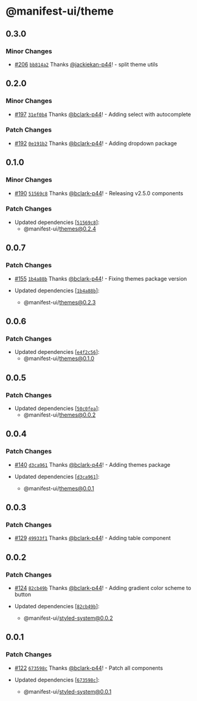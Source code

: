 # @manifest-ui/theme

## 0.3.0

### Minor Changes

- [#206](https://github.com/project44/manifest-ui/pull/206)
  [`bb814a2`](https://github.com/project44/manifest-ui/commit/bb814a2081e80f283074cc6b7103f24f377caf34)
  Thanks [@jackiekan-p44](https://github.com/jackiekan-p44)! - split theme utils

## 0.2.0

### Minor Changes

- [#197](https://github.com/project44/manifest-ui/pull/197)
  [`31ef0b4`](https://github.com/project44/manifest-ui/commit/31ef0b4eb5f0119e6425c66bdf295d40b4463caa)
  Thanks [@bclark-p44](https://github.com/bclark-p44)! - Adding select with autocomplete

### Patch Changes

- [#192](https://github.com/project44/manifest-ui/pull/192)
  [`0e191b2`](https://github.com/project44/manifest-ui/commit/0e191b2e173c1653ac0b5a70b18b6ecf99ded59d)
  Thanks [@bclark-p44](https://github.com/bclark-p44)! - Adding dropdown package

## 0.1.0

### Minor Changes

- [#190](https://github.com/project44/manifest-ui/pull/190)
  [`51569c8`](https://github.com/project44/manifest-ui/commit/51569c80ae817503a1b16aec80b917f65fbd84fe)
  Thanks [@bclark-p44](https://github.com/bclark-p44)! - Releasing v2.5.0 components

### Patch Changes

- Updated dependencies
  [[`51569c8`](https://github.com/project44/manifest-ui/commit/51569c80ae817503a1b16aec80b917f65fbd84fe)]:
  - @manifest-ui/themes@0.2.4

## 0.0.7

### Patch Changes

- [#155](https://github.com/project44/manifest-ui/pull/155)
  [`1b4a88b`](https://github.com/project44/manifest-ui/commit/1b4a88b5cb40b4694feec637ff492a0d0a611c30)
  Thanks [@bclark-p44](https://github.com/bclark-p44)! - Fixing themes package version

- Updated dependencies
  [[`1b4a88b`](https://github.com/project44/manifest-ui/commit/1b4a88b5cb40b4694feec637ff492a0d0a611c30)]:
  - @manifest-ui/themes@0.2.3

## 0.0.6

### Patch Changes

- Updated dependencies
  [[`e4f2c56`](https://github.com/project44/manifest-ui/commit/e4f2c56cada2e9398b0071e039f3394903d8bd14)]:
  - @manifest-ui/themes@0.1.0

## 0.0.5

### Patch Changes

- Updated dependencies
  [[`50c0fea`](https://github.com/project44/manifest-ui/commit/50c0feae2c35746a8c95ad3ef6f9b319884d4e2f)]:
  - @manifest-ui/themes@0.0.2

## 0.0.4

### Patch Changes

- [#140](https://github.com/project44/manifest-ui/pull/140)
  [`d3ca961`](https://github.com/project44/manifest-ui/commit/d3ca961f66d0d696b332ea688d98fac2fdf025e5)
  Thanks [@bclark-p44](https://github.com/bclark-p44)! - Adding themes package

- Updated dependencies
  [[`d3ca961`](https://github.com/project44/manifest-ui/commit/d3ca961f66d0d696b332ea688d98fac2fdf025e5)]:
  - @manifest-ui/themes@0.0.1

## 0.0.3

### Patch Changes

- [#129](https://github.com/project44/manifest-ui/pull/129)
  [`49933f1`](https://github.com/project44/manifest-ui/commit/49933f19a88a4054018a2f251bdae9b8e6819aab)
  Thanks [@bclark-p44](https://github.com/bclark-p44)! - Adding table component

## 0.0.2

### Patch Changes

- [#124](https://github.com/project44/manifest-ui/pull/124)
  [`82cb49b`](https://github.com/project44/manifest-ui/commit/82cb49b30afd4fa6dc75f3da7244eba5ca886ec9)
  Thanks [@bclark-p44](https://github.com/bclark-p44)! - Adding gradient color scheme to button

- Updated dependencies
  [[`82cb49b`](https://github.com/project44/manifest-ui/commit/82cb49b30afd4fa6dc75f3da7244eba5ca886ec9)]:
  - @manifest-ui/styled-system@0.0.2

## 0.0.1

### Patch Changes

- [#122](https://github.com/project44/manifest-ui/pull/122)
  [`673598c`](https://github.com/project44/manifest-ui/commit/673598c6ae79e667f2933a8adaf9fd763998e464)
  Thanks [@bclark-p44](https://github.com/bclark-p44)! - Patch all components

- Updated dependencies
  [[`673598c`](https://github.com/project44/manifest-ui/commit/673598c6ae79e667f2933a8adaf9fd763998e464)]:
  - @manifest-ui/styled-system@0.0.1
